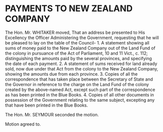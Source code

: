 # PAYMENTS TO NEW ZEALAND COMPANY

The Hon. Mr. WHITAKER moved, That an address be presented to His Excellency the Officer Administering the Government, requesting that he will be pleased to lay on the table of the Council- 1. A statement showing all sums of money paid to the New Zealand Company out of the Land Fund of the colony in pursuance of the Act of Parliament, 10 and 11 Vict., c. 112; distinguishing the amounts paid by the several provinces, and specifying the date of each payment. 2. A statement of sums received for land already sold, now due under that Act from the colony to the New Zealand Company, showing the amounts due from each province. 3. Copies of all the correspondence that has taken place between the Secretary of State and the Governor in reference to the charge on the Land Fund of the colony created by the above-named Act, except such part of the correspondence as has been printed in the Blue Books. 4. Copies of all other documents in possession of the Government relating to the same subject, excepting any that have been printed in the Blue Books.

The Hon. Mr. SEYMOUR seconded the motion.

Motion agreed to.